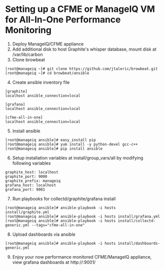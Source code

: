 # Setting up a CFME or ManageIQ VM for All-In-One Performance Monitoring

1. Deploy ManageIQ/CFME appliance
2. Add additional disk to host Graphite's whisper database, mount disk at /var/lib/carbon
3. Clone browbeat
```
[root@manageiq ~]# git clone https://github.com/jtaleric/browbeat.git
[root@manageiq ~]# cd browbeat/ansible
```
4. Create ansible inventory file
```
[graphite]
localhost ansible_connection=local

[grafana]
localhost ansible_connection=local

[cfme-all-in-one]
localhost ansible_connection=local
```
5. Install ansible
```
[root@manageiq ansible]# easy_install pip
[root@manageiq ansible]# yum install -y python-devel gcc-c++
[root@manageiq ansible]# pip install ansible
```
6. Setup installation variables at install/group_vars/all by modifying following variables
```
graphite_host: localhost
graphite_port: 9000
graphite_prefix: manageiq
grafana_host: localhost
grafana_port: 9001
```
7. Run playbooks for collectd/graphite/grafana install
```
[root@manageiq ansible]# ansible-playbook -i hosts install/graphite.yml
[root@manageiq ansible]# ansible-playbook -i hosts install/grafana.yml
[root@manageiq ansible]# ansible-playbook -i hosts install/collectd-generic.yml --tags="cfme-all-in-one"
```
8. Upload dashboards via ansible
```
[root@manageiq ansible]# ansible-playbook -i hosts install/dashboards-generic.yml
```
9. Enjoy your now performance monitored CFME/ManageIQ appliance, view grafana dashboards at http://<manageiq ip address>:9001/
